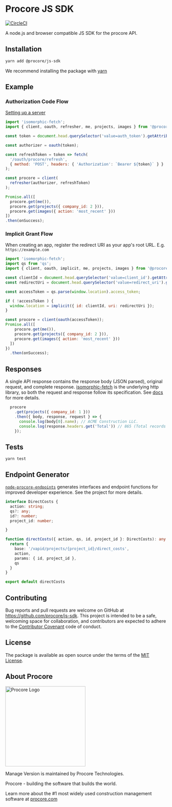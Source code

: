 # Procore JS SDK

[![CircleCI](https://circleci.com/gh/procore/js-sdk.svg?style=svg&circle-token=b24f4748ba5d14817088d02a0e14d376e1461c60)](https://circleci.com/gh/procore/js-sdk)

A node.js and browser compatible JS SDK for the procore API.

## Installation
```bash
yarn add @procore/js-sdk
```
We recommend installing the package with [yarn](http://yarnpkg.com)

## Example

### Authorization Code Flow

[Setting up a server](/guides/setup.md)

```javascript
import 'isomorphic-fetch';
import { client, oauth, refresher, me, projects, images } from '@procore/js-sdk';

const token = document.head.querySelector('value=auth_token').getAttribute('content');

const authorizer = oauth(token);

const refreshToken = token => fetch(
  '/oauth/procore/refresh',
  { method: 'POST', headers: { 'Authorization': `Bearer ${token}` } }
);

const procore = client(
  refresher(authorizer, refreshToken)
);

Promise.all([
  procore.get(me()),
  procore.get(projects({ company_id: 2 })),
  procore.get(images({ action: 'most_recent' }))
])
.then(onSuccess);
```

### Implicit Grant Flow
When creating an app, register the redirect URI as your app's root URL. E.g. `https://example.com`

```javascript
import 'isomorphic-fetch';
import qs from 'qs';
import { client, oauth, implicit, me, projects, images } from '@procore/js-sdk';

const clientId = document.head.querySelector('value=client_id').getAttribute('content');
const redirectUri = document.head.querySelector('value=redirect_uri').getAttribute('content');

const accessToken = qs.parse(window.location).access_token;

if ( !accessToken ) {
  window.location = implicit({ id: clientId, uri: redirectUri });
}

const procore = client(oauth(accessToken));
Promise.all([
    procore.get(me()),
    procore.get(projects({ company_id: 2 })),
    procore.get(images({ action: 'most_recent' }))
  ])
})
  .then(onSuccess);
```

## Responses
A single API response contains the response body (JSON parsed), original request, and complete response.
[isomorphic-fetch](https://github.com/matthew-andrews/isomorphic-fetch) is the underlying http library, so both the request and response follow its specification. See [docs](https://github.github.io/fetch/) for more details.

```javascript
  procore
    .get(projects({ company_id: 1 }))
    .then({ body, response, request } => {
      console.log(body[0].name); // ACME Construction LLC.
      console.log(response.headers.get('Total')) // 865 (Total records for the resource)
    });
```


## Tests
```
yarn test
```

## Endpoint Generator

[`node-procore-endpoints`](https://github.com/procore/js-sdk-endpoints) generates interfaces and endpoint functions for improved developer experience. See the project for more details.

```typescript
interface DirectCosts {
  action: string;
  qs?: any;
  id?: number;
  project_id: number;

}

function directCosts({ action, qs, id, project_id }: DirectCosts): any {
  return {
    base: '/vapid/projects/{project_id}/direct_costs',
    action,
    params: { id, project_id },
    qs
  }
}

export default directCosts

```

## Contributing

Bug reports and pull requests are welcome on GitHub at https://github.com/procore/js-sdk. This project is
intended to be a safe, welcoming space for collaboration, and contributors are expected to adhere to the
[Contributor Covenant](http://contributor-covenant.org) code of conduct.


## License

The package is available as open source under the terms of the [MIT License](http://opensource.org/licenses/MIT).

## About Procore

<img
  src="https://www.procore.com/images/procore_logo.png"
  alt="Procore Logo"
  width="250px"
/>

Manage Version is maintained by Procore Technologies.

Procore - building the software that builds the world.

Learn more about the #1 most widely used construction management software at [procore.com](https://www.procore.com/)
